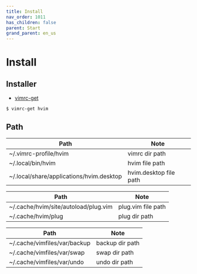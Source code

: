 ```yaml
---
title: Install
nav_order: 1011
has_children: false
parent: Start
grand_parent: en_us
---
```


# Install


## Installer

* [vimrc-get](https://github.com/samwhelp/note-about-vim/tree/gh-pages/_demo/project/vimrc-profile/vimrc-get)

``` sh
$ vimrc-get hvim
```


## Path

| Path | Note |
| --- | --- |
| ~/.vimrc-profile/hvim | vimrc dir path |
| ~/.local/bin/hvim | hvim file path |
| ~/.local/share/applications/hvim.desktop | hvim.desktop file path |


| Path | Note |
| --- | --- |
| ~/.cache/hvim/site/autoload/plug.vim | plug.vim file path |
| ~/.cache/hvim/plug | plug dir path |


| Path | Note |
| --- | --- |
| ~/.cache/vimfiles/var/backup | backup dir path |
| ~/.cache/vimfiles/var/swap | swap dir path |
| ~/.cache/vimfiles/var/undo | undo dir path |
